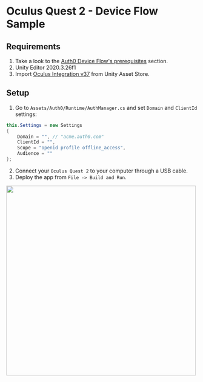 # Oculus Quest 2 - Device Flow Sample

## Requirements
1. Take a look to the [Auth0 Device Flow's prerequisites](https://auth0.com/docs/quickstart/native/device/01-login#prerequisites) section.
2. Unity Editor 2020.3.26f1
3. Import [Oculus Integration v37](https://assetstore.unity.com/packages/tools/integration/oculus-integration-82022) from Unity Asset Store.

## Setup
1. Go to `Assets/Auth0/Runtime/AuthManager.cs` and set `Domain` and `ClientId` settings:

```cs
this.Settings = new Settings
{
    Domain = "", // "acme.auth0.com"
    ClientId = "",
    Scope = "openid profile offline_access",
    Audience = ""
};
```

2. Connect your `Oculus Quest 2` to your computer through a USB cable.
3. Deploy the app from `File -> Build and Run`.

<img width="500" src="https://user-images.githubusercontent.com/178506/151596657-946d3b10-815e-4b82-bd05-ebebde2f34c1.png">
